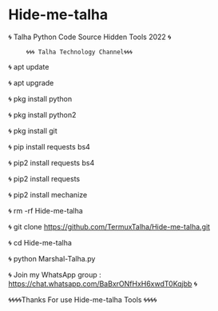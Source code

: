 # Hide-me-talha



🌀 Talha Python Code Source Hidden Tools 2022 🌀

         🌀🌀🌀 Talha Technology Channel🌀🌀🌀

🌀 apt update


🌀 apt upgrade


🌀 pkg install python


🌀 pkg install python2


🌀 pkg install git 


🌀 pip install requests bs4


🌀 pip2 install requests bs4


🌀 pip2 install requests


🌀 pip2 install mechanize


🌀 rm -rf Hide-me-talha


🌀 git clone https://github.com/TermuxTalha/Hide-me-talha.git



🌀 cd Hide-me-talha


🌀 python Marshal-Talha.py


🌀 Join my WhatsApp group : https://chat.whatsapp.com/BaBxrONfHxH6xwdT0Kqjbb  🌀


🌀🌀🌀🌀Thanks For use Hide-me-talha Tools 🌀🌀🌀🌀
